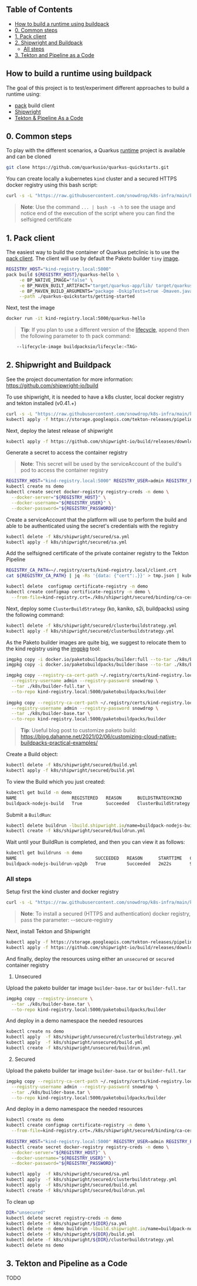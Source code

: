 ## Table of Contents

* [How to build a runtime using buildpack](#how-to-build-a-runtime-using-buildpack)
* [0. Common steps](#0-common-steps)
* [1. Pack client](#1-pack-client)
* [2. Shipwright and Buildpack](#2-shipwright-and-buildpack)
    * [All steps](#all-steps)
* [3. Tekton and Pipeline as a Code](#3-tekton-and-pipeline-as-a-code)

## How to build a runtime using buildpack

The goal of this project is to test/experiment different approaches to build a runtime using:

- [pack](#1-pack-client) build client
- [Shipwright](#2-shipwright-and-buildpack)
- [Tekton & Pipeline As a Code](#3-tekton-and-pipeline-as-a-code)

## 0. Common steps

To play with the different scenarios, a Quarkus [runtime](https://github.com/snowdrop/quarkus-tap-petclinic/tree/main) project is available and can be cloned
```bash
git clone https://github.com/quarkusio/quarkus-quickstarts.git
```

You can create locally a kubernetes `kind` cluster and a secured HTTPS docker registry using this bash script:
```bash
curl -s -L "https://raw.githubusercontent.com/snowdrop/k8s-infra/main/kind/kind.sh" | bash -s install --secure-registry
```

>**Note**: Use the command `... | bash -s -h` to see the usage and notice end of the execution of the script where you can find the selfsigned certificate

## 1. Pack client

The easiest way to build the container of Quarkus petclinic is to use the [pack client](https://buildpacks.io/docs/tools/pack/).
The client will use by default the Paketo builder `tiny` [image](https://github.com/paketo-buildpacks/tiny-builder).

```bash
REGISTRY_HOST="kind-registry.local:5000"
pack build ${REGISTRY_HOST}/quarkus-hello \
     -e BP_NATIVE_IMAGE="false" \
     -e BP_MAVEN_BUILT_ARTIFACT="target/quarkus-app/lib/ target/quarkus-app/*.jar" \
     -e BP_MAVEN_BUILD_ARGUMENTS="package -DskipTests=true -Dmaven.javadoc.skip=true -Dquarkus.package.type=fast-jar" \
     --path ./quarkus-quickstarts/getting-started
```
Next, test the image
```bash
docker run -it kind-registry.local:5000/quarkus-hello
```

>**Tip**: If you plan to use a different version of the [lifecycle](https://hub.docker.com/r/buildpacksio/lifecycle/tags), append then the following parameter to th pack command:
```bash
    --lifecycle-image buildpacksio/lifecycle:<TAG>
```

## 2. Shipwright and Buildpack

See the project documentation for more information: https://github.com/shipwright-io/build

To use shipwright, it is needed to have a k8s cluster, local docker registry and tekton installed (v0.41.+)
```bash
curl -s -L "https://raw.githubusercontent.com/snowdrop/k8s-infra/main/kind/kind.sh" | bash -s install --secure-registry
kubectl apply -f https://storage.googleapis.com/tekton-releases/pipeline/previous/v0.44.0/release.yaml
```
Next, deploy the latest release of shipwright
```bash
kubectl apply -f https://github.com/shipwright-io/build/releases/download/v0.11.0/release.yaml
```

Generate a secret to access the container registry

>**Note**: This secret will be used by the serviceAccount of the build's pod to access the container registry

```bash
REGISTRY_HOST="kind-registry.local:5000" REGISTRY_USER=admin REGISTRY_PASSWORD=snowdrop
kubectl create ns demo
kubectl create secret docker-registry registry-creds -n demo \
  --docker-server="${REGISTRY_HOST}" \
  --docker-username="${REGISTRY_USER}" \
  --docker-password="${REGISTRY_PASSWORD}"
```

Create a serviceAccount that the platform will use to perform the build and able to be authenticated using the
secret's credentials with the registry
```bash
kubectl delete -f k8s/shipwright/secured/sa.yml
kubectl apply -f k8s/shipwright/secured/sa.yml
```
Add the selfsigned certificate of the private container registry to the Tekton Pipeline
```bash
REGISTRY_CA_PATH=~/.registry/certs/kind-registry.local/client.crt
cat ${REGISTRY_CA_PATH} | jq -Rs '{data: {"cert":.}}' > tmp.json | kubectl patch configmap config-registry-cert -n tekton-pipelines --type merge --patch-file tmp.json

kubectl delete  configmap certificate-registry -n demo
kubectl create configmap certificate-registry -n demo \
  --from-file=kind-registry.crt=./k8s/shipwright/secured/binding/ca-certificates/kind-registry.local.crt
```

Next, deploy some `ClusterBuildStrategy` (ko, kaniko, s2i, buildpacks) using the following command:
```bash
kubectl delete -f k8s/shipwright/secured/clusterbuildstrategy.yml
kubectl apply -f k8s/shipwright/secured/clusterbuildstrategy.yml
```

As the Paketo builder images are quite big, we suggest to relocate them to the kind registry using the [imgpkg](https://carvel.dev/imgpkg/docs/v0.36.x/install/) tool:
```bash
imgpkg copy -i docker.io/paketobuildpacks/builder:full --to-tar ./k8s/builder-full.tar 
imgpkg copy -i docker.io/paketobuildpacks/builder:base --to-tar ./k8s/builder-base.tar

imgpkg copy --registry-ca-cert-path ~/.registry/certs/kind-registry.local/client.crt \
  --registry-username admin --registry-password snowdrop \
  --tar ./k8s/builder-full.tar \
  --to-repo kind-registry.local:5000/paketobuildpacks/builder
  
imgpkg copy --registry-ca-cert-path ~/.registry/certs/kind-registry.local/client.crt \
  --registry-username admin --registry-password snowdrop \
  --tar ./k8s/builder-base.tar \
  --to-repo kind-registry.local:5000/paketobuildpacks/builder
```
>**Tip**: Useful blog post to customize paketo build: https://blog.dahanne.net/2021/02/06/customizing-cloud-native-buildpacks-practical-examples/
>
Create a Build object:

```bash
kubectl delete -f k8s/shipwright/secured/build.yml
kubectl apply -f k8s/shipwright/secured/build.yml
```
To view the Build which you just created:

```bash
kubectl get build -n demo
NAME                     REGISTERED   REASON      BUILDSTRATEGYKIND      BUILDSTRATEGYNAME   CREATIONTIME
buildpack-nodejs-build   True         Succeeded   ClusterBuildStrategy   buildpacks-v3       22s
```

Submit a `BuildRun`:

```bash
kubectl delete buildrun -lbuild.shipwright.io/name=buildpack-nodejs-build -n demo
kubectl create -f k8s/shipwright/secured/buildrun.yml
```
Wait until your BuildRun is completed, and then you can view it as follows:

```bash
kubectl get buildruns -n demo
NAME                              SUCCEEDED   REASON      STARTTIME   COMPLETIONTIME
buildpack-nodejs-buildrun-vp2gb   True        Succeeded   2m22s       9s
```

### All steps

Setup first the kind cluster and docker registry
```bash
curl -s -L "https://raw.githubusercontent.com/snowdrop/k8s-infra/main/kind/kind.sh" | bash -s install --delete-kind-cluster
```
>**Note**: To install a secured (HTTPS and authentication) docker registry, pass the parameter: --secure-registry

Next, install Tekton and Shipwright
```bash
kubectl apply -f https://storage.googleapis.com/tekton-releases/pipeline/previous/v0.44.0/release.yaml
kubectl apply -f https://github.com/shipwright-io/build/releases/download/v0.11.0/release.yaml
```

And finally, deploy the resources using either an `unsecured` or `secured` container registry

1. Unsecured

Upload the paketo builder tar image `builder-base.tar` or `builder-full.tar`
```bash
imgpkg copy --registry-insecure \
  --tar ./k8s/builder-base.tar \
  --to-repo kind-registry.local:5000/paketobuildpacks/builder
```

And deploy in a demo namespace the needed resources
```bash
kubectl create ns demo
kubectl apply  -f k8s/shipwright/unsecured/clusterbuildstrategy.yml
kubectl apply  -f k8s/shipwright/unsecured/build.yml
kubectl create -f k8s/shipwright/unsecured/buildrun.yml
```

2. Secured

Upload the paketo builder tar image `builder-base.tar` or `builder-full.tar`
```bash
imgpkg copy --registry-ca-cert-path ~/.registry/certs/kind-registry.local/client.crt \
  --registry-username admin --registry-password snowdrop \
  --tar ./k8s/builder-base.tar \
  --to-repo kind-registry.local:5000/paketobuildpacks/builder
```

And deploy in a demo namespace the needed resources
```bash
kubectl create ns demo
kubectl create configmap certificate-registry -n demo \
  --from-file=kind-registry.crt=./k8s/shipwright/secured/binding/ca-certificates/kind-registry.local.crt
  
REGISTRY_HOST="kind-registry.local:5000" REGISTRY_USER=admin REGISTRY_PASSWORD=snowdrop
kubectl create secret docker-registry registry-creds -n demo \
  --docker-server="${REGISTRY_HOST}" \
  --docker-username="${REGISTRY_USER}" \
  --docker-password="${REGISTRY_PASSWORD}"

kubectl apply  -f k8s/shipwright/secured/sa.yml  
kubectl apply  -f k8s/shipwright/secured/clusterbuildstrategy.yml
kubectl apply  -f k8s/shipwright/secured/build.yml
kubectl create -f k8s/shipwright/secured/buildrun.yml
```

To clean up
```bash
DIR="unsecured"
kubectl delete secret registry-creds -n demo
kubectl delete -f k8s/shipwright/${DIR}/sa.yml
kubectl delete -n demo buildrun -lbuild.shipwright.io/name=buildpack-nodejs-build
kubectl delete -f k8s/shipwright/${DIR}/build.yml
kubectl delete -f k8s/shipwright/${DIR}/clusterbuildstrategy.yml
kubectl delete ns demo
```

## 3. Tekton and Pipeline as a Code

TODO